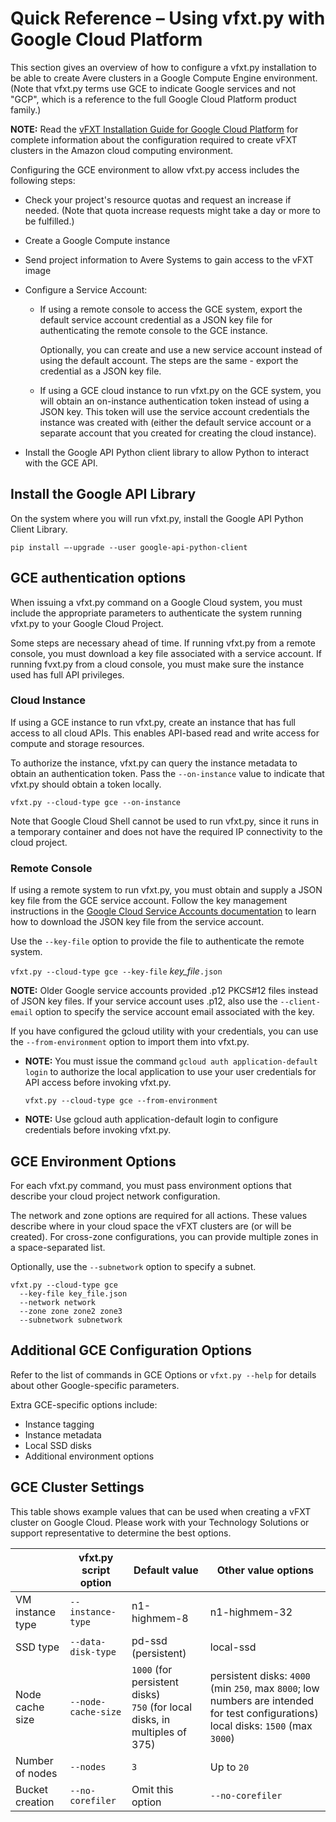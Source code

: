 # Quick Reference – Using vfxt.py with Google Cloud Platform

This section gives an overview of how to configure a vfxt.py installation to be able to create Avere clusters in a Google Compute Engine  environment. (Note that vfxt.py terms use GCE to indicate Google services and not "GCP", which is a reference to the full Google Cloud Platform product family.)

**NOTE:** Read the [vFXT Installation Guide for Google Cloud Platform](<https://azure.github.io/Avere/#vfxt>) for complete information about the configuration required to create vFXT clusters in the Amazon cloud computing environment.

Configuring the GCE environment to allow vfxt.py access includes the following steps:

* Check your project's resource quotas and request an increase if needed. (Note that quota increase requests might take a day or more to be fulfilled.)
* Create a Google Compute instance  
* Send project information to Avere Systems to gain access to the vFXT image
* Configure a Service Account:

  * If using a remote console to access the GCE system, export the default service account credential as a JSON key file for authenticating the remote console to the GCE instance.

    Optionally, you can create and use a new service account instead of using the default account. The steps are the same - export the credential as a JSON key file.  

  * If using a GCE cloud instance to run vfxt.py on the GCE system, you will obtain an on-instance authentication token instead of using a JSON key. This token will use the service account credentials the instance was created with (either the default service account or a separate account that you created for creating the cloud instance).

* Install the Google API Python client library to allow Python to interact with the GCE API.

## Install the Google API Library

On the system where you will run vfxt.py, install the Google API Python Client Library.

    pip install –-upgrade --user google-api-python-client

## GCE authentication options

When issuing a vfxt.py command on a Google Cloud system, you must include the appropriate parameters to authenticate the system running vfxt.py to your Google Cloud Project.

Some steps are necessary ahead of time. If running vfxt.py from a remote console, you must download a key file associated with a service account. If running fvxt.py from a cloud console, you must make sure the instance used has full API privileges.

### Cloud Instance

If using a GCE instance to run vfxt.py, create an instance that has full access to all cloud APIs. This enables API-based read and write access for compute and storage resources.

To authorize the instance, vfxt.py can query the instance metadata to obtain an authentication token. Pass the `--on-instance` value to indicate that vfxt.py should obtain a token locally.

`vfxt.py --cloud-type gce --on-instance`

Note that Google Cloud Shell cannot be used to run vfxt.py, since it runs in a temporary container and does not have the required IP connectivity to the cloud project.

### Remote Console

If using a remote system to run vfxt.py, you must obtain and supply a JSON key file from the GCE service account. Follow the key management instructions in the [Google Cloud Service Accounts documentation](<https://cloud.google.com/iam/docs/creating-managing-service-account-keys>) to learn how to download the JSON key file from the service account.

Use the `--key-file` option to provide the file to authenticate the remote system.

`vfxt.py --cloud-type gce --key-file` *key_file*`.json`

**NOTE:** Older Google service accounts provided .p12 PKCS#12 files instead of JSON key files. If your service account uses .p12, also use the `--client-email` option to specify the service account email associated with the key.

If you have configured the gcloud utility with your credentials, you can use the `--from-environment` option to import them into vfxt.py.

* **NOTE:** You must issue the command `gcloud auth application-default login` to authorize the local application to use your user credentials for API access before invoking vfxt.py.

  `vfxt.py --cloud-type gce --from-environment`

* **NOTE:** Use gcloud auth application-default login to configure credentials before invoking vfxt.py.

## GCE Environment Options

For each vfxt.py command, you must pass environment options that describe your cloud project network configuration.

The network and zone options are required for all actions. These values describe where in your cloud space the vFXT clusters are (or will be created). For cross-zone configurations, you can provide multiple zones in a space-separated list.

Optionally, use the `--subnetwork` option to specify a subnet.

    vfxt.py --cloud-type gce
      --key-file key_file.json
      --network network
      --zone zone zone2 zone3
      --subnetwork subnetwork

## Additional GCE Configuration Options

Refer to the list of commands in GCE Options or `vfxt.py --help` for details about other Google-specific parameters.

Extra GCE-specific options include:

* Instance tagging
* Instance metadata
* Local SSD disks
* Additional environment options

## GCE Cluster Settings

This table shows example values that can be used when creating a vFXT cluster on Google Cloud. Please work with your Technology Solutions or support representative to determine the best options.

|   | vfxt.py script option | Default value | Other value options |
| ---------- | ---------- | ------------------ | ---------- |
| VM instance type | `--instance-type` | n1-highmem-8 | n1-highmem-32 |
| SSD type | `--data-disk-type` | pd-ssd (persistent) | local-ssd |
| Node cache size | `--node-cache-size` | `1000` (for persistent disks) <br/>`750` (for local disks, in multiples of 375) | persistent disks: `4000` (min `250`, max `8000`; low numbers are intended for test configurations) <br/>local disks: `1500` (max `3000`) |
|Number of nodes | `--nodes` | `3` | Up to `20` |
| Bucket creation | `--no-corefiler` | Omit this option | `--no-corefiler` |
